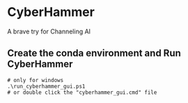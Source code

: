 # CyberHammer
A brave try for Channeling AI

## Create the conda environment and Run CyberHammer

```shell
# only for windows
.\run_cyberhammer_gui.ps1
# or double click the "cyberhammer_gui.cmd" file
```
